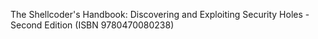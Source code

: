 The Shellcoder's Handbook: Discovering and Exploiting Security Holes - Second Edition (ISBN 9780470080238)
